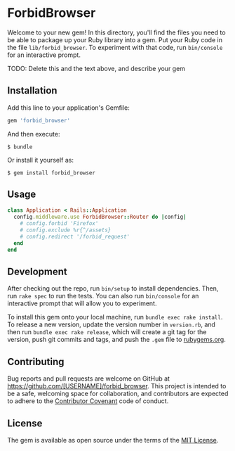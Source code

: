 # ForbidBrowser

Welcome to your new gem! In this directory, you'll find the files you need to be able to package up your Ruby library into a gem. Put your Ruby code in the file `lib/forbid_browser`. To experiment with that code, run `bin/console` for an interactive prompt.

TODO: Delete this and the text above, and describe your gem

## Installation

Add this line to your application's Gemfile:

```ruby
gem 'forbid_browser'
```

And then execute:

    $ bundle

Or install it yourself as:

    $ gem install forbid_browser

## Usage

```ruby
class Application < Rails::Application
  config.middleware.use ForbidBrowser::Router do |config|
    # config.forbid 'Firefox'
    # config.exclude %r{^/assets}
    # config.redirect '/forbid_request'
  end
end
```

## Development

After checking out the repo, run `bin/setup` to install dependencies. Then, run `rake spec` to run the tests. You can also run `bin/console` for an interactive prompt that will allow you to experiment.

To install this gem onto your local machine, run `bundle exec rake install`. To release a new version, update the version number in `version.rb`, and then run `bundle exec rake release`, which will create a git tag for the version, push git commits and tags, and push the `.gem` file to [rubygems.org](https://rubygems.org).

## Contributing

Bug reports and pull requests are welcome on GitHub at https://github.com/[USERNAME]/forbid_browser. This project is intended to be a safe, welcoming space for collaboration, and contributors are expected to adhere to the [Contributor Covenant](http://contributor-covenant.org) code of conduct.


## License

The gem is available as open source under the terms of the [MIT License](http://opensource.org/licenses/MIT).

